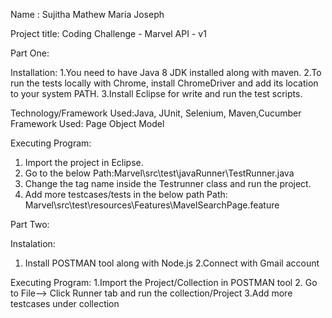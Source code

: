 Name         : Sujitha Mathew Maria Joseph

Project title: Coding Challenge - Marvel API - v1


Part One:

Installation:
1.You need to have Java 8 JDK installed along with maven.
2.To run the tests locally with Chrome, install ChromeDriver and add its location to your system PATH.
3.Install Eclipse for write and run the test scripts.

Technology/Framework Used:Java, JUnit, Selenium, Maven,Cucumber
Framework Used: Page Object Model

Executing Program:
1. Import the project in Eclipse.
2. Go to the below 
    Path:Marvel\src\test\javaRunner\TestRunner.java 
3. Change the tag name inside the  Testrunner class and run the project.
4. Add more testcases/tests in the below path
Path: Marvel\src\test\resources\Features\MavelSearchPage.feature

Part Two:

Instalation:

1. Install POSTMAN tool along with Node.js
2.Connect with Gmail account

Executing Program:
1.Import the Project/Collection in POSTMAN tool
2. Go to File--> Click Runner tab and run the collection/Project
3.Add more testcases under collection
